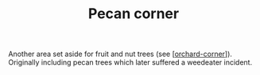 ﻿---
backlinks:
- title: Wood duck meadows
  url: /sense/landscape-garden/wood-duck-meadows.html
- title: The lower dam
  url: /sense/landscape-garden/lower-dam.html
- title: Plumcot (Spring Satin) - pecan corner
  url: /sense/landscape-garden/individual-plants/plumcot-pecan-corner.html
- title: Individual plants
  url: /sense/landscape-garden/individual-plants/individual-plants.html
tags: gardens, sense, landscape
title: Pecan corner
type: zone
---
Another area set aside for fruit and nut trees (see [[orchard-corner]]). Originally including pecan trees which later suffered a weedeater incident.

[//begin]: # "Autogenerated link references for markdown compatibility"
[orchard-corner]: orchard-corner "The Orchard (Orchard corner)"
[//end]: # "Autogenerated link references"